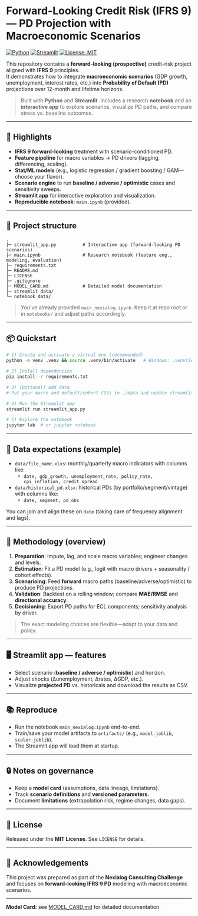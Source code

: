 # Forward-Looking Credit Risk (IFRS 9) — PD Projection with Macroeconomic Scenarios

[![Python](https://img.shields.io/badge/Python-3.10%2B-blue.svg)]()
[![Streamlit](https://img.shields.io/badge/Streamlit-app-brightgreen.svg)]()
[![License: MIT](https://img.shields.io/badge/License-MIT-yellow.svg)]()

This repository contains a **forward-looking (prospective)** credit-risk project aligned with **IFRS 9** principles.  
It demonstrates how to integrate **macroeconomic scenarios** (GDP growth, unemployment, interest rates, etc.) into **Probability of Default (PD)** projections over 12-month and lifetime horizons.

> Built with **Python** and **Streamlit**. Includes a research **notebook** and an **interactive app** to explore scenarios, visualize PD paths, and compare stress vs. baseline outcomes.

---

## 🚀 Highlights

- **IFRS 9 forward-looking** treatment with scenario-conditioned PD.
- **Feature pipeline** for macro variables → PD drivers (lagging, differencing, scaling).
- **Stat/ML models** (e.g., logistic regression / gradient boosting / GAM—choose your flavor).
- **Scenario engine** to run **baseline / adverse / optimistic** cases and sensitivity sweeps.
- **Streamlit app** for interactive exploration and visualization.
- **Reproducible notebook**: `main.ipynb` (provided).

---

## 🧭 Project structure

```
.
├─ streamlit_app.py          # Interactive app (forward-looking PD scenarios)
├─ main.ipynb                # Research notebook (feature eng., modeling, evaluation)
├─ requirements.txt
├─ README.md
├─ LICENSE
├─ .gitignore
├─ MODEL_CARD.md             # Detailed model documentation
├─ streamlit data/
└─ notebook data/                    
```

> You’ve already provided `main_nexialog.ipynb`. Keep it at repo root or in `notebooks/` and adjust paths accordingly.

---

## 📦 Quickstart

```bash
# 1) Create and activate a virtual env (recommended)
python -m venv .venv && source .venv/bin/activate   # Windows: .venv\Scripts\activate

# 2) Install dependencies
pip install -r requirements.txt

# 3) (Optional) add data
# Put your macro and default/cohort CSVs in ./data and update streamlit_app.py config

# 4) Run the Streamlit app
streamlit run streamlit_app.py

# 5) Explore the notebook
jupyter lab  # or jupyter notebook
```

---

## 📁 Data expectations (example)

- `data/file_name.xlxs`: monthly/quarterly macro indicators with columns like:
  - `date, gdp_growth, unemployment_rate, policy_rate, cpi_inflation, credit_spread`
- `data/historical_pd.xlsx`: historical PDs (by portfolio/segment/vintage) with columns like:
  - `date, segment, pd_obs`

You can join and align these on `date` (taking care of frequency alignment and lags).

---

## 🧪 Methodology (overview)

1. **Preparation**: Impute, lag, and scale macro variables; engineer changes and levels.
2. **Estimation**: Fit a PD model (e.g., logit with macro drivers + seasonality / cohort effects).
3. **Scenarioing**: Feed **forward** macro paths (baseline/adverse/optimistic) to produce PD projections.
4. **Validation**: Backtest on a rolling window; compare **MAE/RMSE** and **directional accuracy**.
5. **Decisioning**: Export PD paths for ECL components; sensitivity analysis by driver.

> The exact modeling choices are flexible—adapt to your data and policy.

---

## 🖥️ Streamlit app — features

- Select scenario (**baseline / adverse / optimistic**) and horizon.
- Adjust shocks (Δunemployment, Δrates, ΔGDP, etc.).
- Visualize **projected PD** vs. historicals and download the results as CSV.

---

## 📚 Reproduce

- Run the notebook `main_nexialog.ipynb` end-to-end.
- Train/save your model artifacts to `artifacts/` (e.g., `model.joblib`, `scaler.joblib`).
- The Streamlit app will load them at startup.

---

## 🔒 Notes on governance

- Keep a **model card** (assumptions, data lineage, limitations).
- Track **scenario definitions** and **versioned parameters**.
- Document **limitations** (extrapolation risk, regime changes, data gaps).

---

## 📝 License

Released under the **MIT License**. See `LICENSE` for details.

---

## 🙌 Acknowledgements

This project was prepared as part of the **Nexialog Consulting Challenge** and focuses on **forward-looking IFRS 9 PD** modeling with macroeconomic scenarios.

---

**Model Card:** see [MODEL_CARD.md](MODEL_CARD.md) for detailed documentation.

